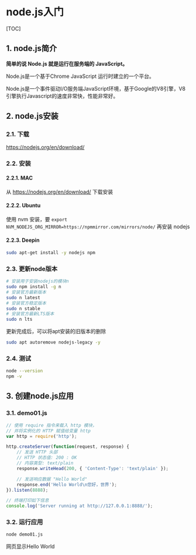 # node.js入门

[TOC]

## 1. node.js简介

**简单的说 Node.js 就是运行在服务端的 JavaScript。**

Node.js是一个基于Chrome JavaScript 运行时建立的一个平台。

Node.js是一个事件驱动I/O服务端JavaScript环境，基于Google的V8引擎，V8引擎执行Javascript的速度非常快，性能非常好。

## 2. node.js安装

### 2.1. 下载

<https://nodejs.org/en/download/>

### 2.2. 安装

#### 2.2.1. MAC

从 <https://nodejs.org/en/download/> 下载安装

#### 2.2.2. Ubuntu

 使用 nvm 安装，要 `export NVM_NODEJS_ORG_MIRROR=https://npmmirror.com/mirrors/node/` 再安装 nodejs


#### 2.2.3. Deepin

```sh
sudo apt-get install -y nodejs npm
```

### 2.3. 更新node版本

```sh
# 安装用于安装nodejs的模块n
sudo npm install -g n
# 安装官方最新版本
sudo n latest
# 安装官方稳定版本
sudo n stable
# 安装官方最新LTS版本
sudo n lts
```

更新完成后，可以将apt安装的旧版本的删除

```sh
sudo apt autoremove nodejs-legacy -y
```

### 2.4. 测试

```bash
node --version
npm -v
```

## 3. 创建node.js应用

### 3.1. demo01.js

```js
// 使用 require 指令来载入 http 模块，
// 并将实例化的 HTTP 赋值给变量 http
var http = require('http');

http.createServer(function(request, response) {
    // 发送 HTTP 头部
    // HTTP 状态值: 200 : OK
    // 内容类型: text/plain
    response.writeHead(200, { 'Content-Type': 'text/plain' });

    // 发送响应数据 "Hello World"
    response.end('Hello World\n您好，世界');
}).listen(8888);

// 终端打印如下信息
console.log('Server running at http://127.0.0.1:8888/');
```

### 3.2. 运行应用

```bash
node demo01.js
```

网页显示Hello World